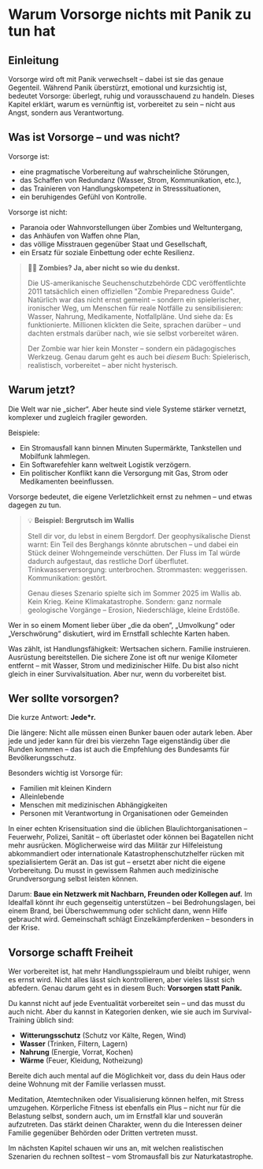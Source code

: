 # Warum Vorsorge nichts mit Panik zu tun hat

## Einleitung

Vorsorge wird oft mit Panik verwechselt – dabei ist sie das genaue Gegenteil. Während Panik überstürzt, emotional und kurzsichtig ist, bedeutet Vorsorge: überlegt, ruhig und vorausschauend zu handeln. Dieses Kapitel erklärt, warum es vernünftig ist, vorbereitet zu sein – nicht aus Angst, sondern aus Verantwortung.

## Was ist Vorsorge – und was nicht?

Vorsorge ist:

* eine pragmatische Vorbereitung auf wahrscheinliche Störungen,
* das Schaffen von Redundanz (Wasser, Strom, Kommunikation, etc.),
* das Trainieren von Handlungskompetenz in Stresssituationen,
* ein beruhigendes Gefühl von Kontrolle.

Vorsorge ist nicht:

* Paranoia oder Wahnvorstellungen über Zombies und Weltuntergang,
* das Anhäufen von Waffen ohne Plan,
* das völlige Misstrauen gegenüber Staat und Gesellschaft,
* ein Ersatz für soziale Einbettung oder echte Resilienz.

> 🧟‍♂️ **Zombies? Ja, aber nicht so wie du denkst.**
>
> Die US-amerikanische Seuchenschutzbehörde CDC veröffentlichte 2011 tatsächlich einen offiziellen "Zombie Preparedness Guide". Natürlich war das nicht ernst gemeint – sondern ein spielerischer, ironischer Weg, um Menschen für reale Notfälle zu sensibilisieren: Wasser, Nahrung, Medikamente, Notfallpläne. Und siehe da: Es funktionierte. Millionen klickten die Seite, sprachen darüber – und dachten erstmals darüber nach, wie sie selbst vorbereitet wären.
>
> Der Zombie war hier kein Monster – sondern ein pädagogisches Werkzeug. Genau darum geht es auch bei *diesem* Buch: Spielerisch, realistisch, vorbereitet – aber nicht hysterisch.

## Warum jetzt?

Die Welt war nie „sicher“. Aber heute sind viele Systeme stärker vernetzt, komplexer und zugleich fragiler geworden.

Beispiele:

* Ein Stromausfall kann binnen Minuten Supermärkte, Tankstellen und Mobilfunk lahmlegen.
* Ein Softwarefehler kann weltweit Logistik verzögern.
* Ein politischer Konflikt kann die Versorgung mit Gas, Strom oder Medikamenten beeinflussen.

Vorsorge bedeutet, die eigene Verletzlichkeit ernst zu nehmen – und etwas dagegen zu tun.

>💡 **Beispiel: Bergrutsch im Wallis**
>
>Stell dir vor, du lebst in einem Bergdorf. Der geophysikalische Dienst warnt: Ein Teil des Berghangs könnte abrutschen – und dabei ein Stück deiner Wohngemeinde verschütten. Der Fluss im Tal würde dadurch aufgestaut, das restliche Dorf überflutet. Trinkwasserversorgung: unterbrochen. Strommasten: weggerissen. Kommunikation: gestört.
>
>Genau dieses Szenario spielte sich im Sommer 2025 im Wallis ab. Kein Krieg. Keine Klimakatastrophe. Sondern: ganz normale geologische Vorgänge – Erosion, Niederschläge, kleine Erdstöße.

Wer in so einem Moment lieber über „die da oben“, „Umvolkung“ oder „Verschwörung“ diskutiert, wird im Ernstfall schlechte Karten haben.

Was zählt, ist Handlungsfähigkeit: Wertsachen sichern. Familie instruieren. Ausrüstung bereitstellen. Die sichere Zone ist oft nur wenige Kilometer entfernt – mit Wasser, Strom und medizinischer Hilfe. Du bist also nicht gleich in einer Survivalsituation. Aber nur, wenn du vorbereitet bist.

## Wer sollte vorsorgen?

Die kurze Antwort: **Jede\*r.**

Die längere: Nicht alle müssen einen Bunker bauen oder autark leben. Aber jede und jeder kann für drei bis vierzehn Tage eigenständig über die Runden kommen – das ist auch die Empfehlung des Bundesamts für Bevölkerungsschutz.

Besonders wichtig ist Vorsorge für:

* Familien mit kleinen Kindern
* Alleinlebende
* Menschen mit medizinischen Abhängigkeiten
* Personen mit Verantwortung in Organisationen oder Gemeinden

In einer echten Krisensituation sind die üblichen Blaulichtorganisationen – Feuerwehr, Polizei, Sanität – oft überlastet oder können bei Bagatellen nicht mehr ausrücken. Möglicherweise wird das Militär zur Hilfeleistung abkommandiert oder internationale Katastrophenschutzhelfer rücken mit spezialisiertem Gerät an. Das ist gut – ersetzt aber nicht die eigene Vorbereitung. Du musst in gewissem Rahmen auch medizinische Grundversorgung selbst leisten können.

Darum: **Baue ein Netzwerk mit Nachbarn, Freunden oder Kollegen auf.** Im Idealfall könnt ihr euch gegenseitig unterstützen – bei Bedrohungslagen, bei einem Brand, bei Überschwemmung oder schlicht dann, wenn Hilfe gebraucht wird. Gemeinschaft schlägt Einzelkämpferdenken – besonders in der Krise.

## Vorsorge schafft Freiheit

Wer vorbereitet ist, hat mehr Handlungsspielraum und bleibt ruhiger, wenn es ernst wird. Nicht alles lässt sich kontrollieren, aber vieles lässt sich abfedern. Genau darum geht es in diesem Buch: **Vorsorgen statt Panik.**

Du kannst nicht auf jede Eventualität vorbereitet sein – und das musst du auch nicht. Aber du kannst in Kategorien denken, wie sie auch im Survival-Training üblich sind:

* **Witterungsschutz** (Schutz vor Kälte, Regen, Wind)
* **Wasser** (Trinken, Filtern, Lagern)
* **Nahrung** (Energie, Vorrat, Kochen)
* **Wärme** (Feuer, Kleidung, Notheizung)

Bereite dich auch mental auf die Möglichkeit vor, dass du dein Haus oder deine Wohnung mit der Familie verlassen musst.

Meditation, Atemtechniken oder Visualisierung können helfen, mit Stress umzugehen. Körperliche Fitness ist ebenfalls ein Plus – nicht nur für die Belastung selbst, sondern auch, um im Ernstfall klar und souverän aufzutreten. Das stärkt deinen Charakter, wenn du die Interessen deiner Familie gegenüber Behörden oder Dritten vertreten musst.

Im nächsten Kapitel schauen wir uns an, mit welchen realistischen Szenarien du rechnen solltest – vom Stromausfall bis zur Naturkatastrophe.
